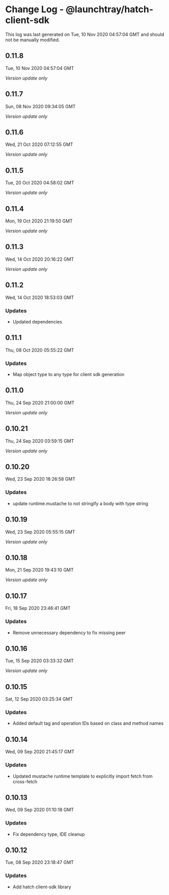 # Change Log - @launchtray/hatch-client-sdk

This log was last generated on Tue, 10 Nov 2020 04:57:04 GMT and should not be manually modified.

## 0.11.8
Tue, 10 Nov 2020 04:57:04 GMT

*Version update only*

## 0.11.7
Sun, 08 Nov 2020 09:34:05 GMT

*Version update only*

## 0.11.6
Wed, 21 Oct 2020 07:12:55 GMT

*Version update only*

## 0.11.5
Tue, 20 Oct 2020 04:58:02 GMT

*Version update only*

## 0.11.4
Mon, 19 Oct 2020 21:19:50 GMT

*Version update only*

## 0.11.3
Wed, 14 Oct 2020 20:16:22 GMT

*Version update only*

## 0.11.2
Wed, 14 Oct 2020 18:53:03 GMT

### Updates

- Updated dependencies

## 0.11.1
Thu, 08 Oct 2020 05:55:22 GMT

### Updates

- Map object type to any type for client sdk generation

## 0.11.0
Thu, 24 Sep 2020 21:00:00 GMT

*Version update only*

## 0.10.21
Thu, 24 Sep 2020 03:59:15 GMT

*Version update only*

## 0.10.20
Wed, 23 Sep 2020 18:26:58 GMT

### Updates

- update runtime.mustache to not stringify a body with type string

## 0.10.19
Wed, 23 Sep 2020 05:55:15 GMT

*Version update only*

## 0.10.18
Mon, 21 Sep 2020 19:43:10 GMT

*Version update only*

## 0.10.17
Fri, 18 Sep 2020 23:46:41 GMT

### Updates

- Remove unnecessary dependency to fix missing peer

## 0.10.16
Tue, 15 Sep 2020 03:33:32 GMT

*Version update only*

## 0.10.15
Sat, 12 Sep 2020 03:25:34 GMT

### Updates

- Added default tag and operation IDs based on class and method names

## 0.10.14
Wed, 09 Sep 2020 21:45:17 GMT

### Updates

- Updated mustache runtime template to explicitly import fetch from cross-fetch

## 0.10.13
Wed, 09 Sep 2020 01:10:18 GMT

### Updates

- Fix dependency type, IDE cleanup

## 0.10.12
Tue, 08 Sep 2020 23:18:47 GMT

### Updates

- Add hatch client-sdk library

